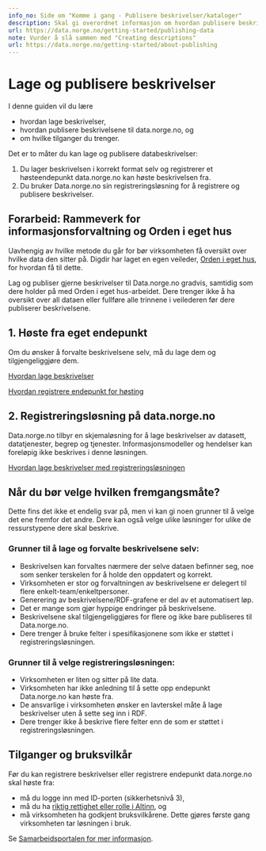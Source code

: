 ```yaml
---
info_no: Side om "Komme i gang - Publisere beskrivelser/kataloger"
description: Skal gi overordnet informasjon om hvordan publisere beskrivelser/kataloger til data.norge.no
url: https://data.norge.no/getting-started/publishing-data
note: Vurder å slå sammen med "Creating descriptions"
url: https://data.norge.no/getting-started/about-publishing
---
```


# Lage og publisere beskrivelser

I denne guiden vil du lære

- hvordan lage beskrivelser,
- hvordan publisere beskrivelsene til data.norge.no, og
- om hvilke tilganger du trenger.

Det er to måter du kan lage og publisere databeskrivelser:

1. Du lager beskrivelsen i korrekt format selv og registrerer et høsteendepunkt data.norge.no kan høste beskrivelsen fra.
2. Du bruker Data.norge.no sin registreringsløsning for å registrere og publisere beskrivelser.

## Forarbeid: Rammeverk for informasjonsforvaltning og Orden i eget hus

Uavhengig av hvilke metode du går for bør virksomheten få oversikt over hvilke data den sitter på. Digdir har laget en egen veileder, [Orden i eget hus](https://www.digdir.no/informasjonsforvaltning/veileder-orden-i-eget-hus/2716), for hvordan få til dette.

Lag og publiser gjerne beskrivelser til Data.norge.no gradvis, samtidig som dere holder på med Orden i eget hus-arbeidet. Dere trenger ikke å ha oversikt over all dataen eller fullføre alle trinnene i veilederen før dere publiserer beskrivelsene.

## 1. Høste fra eget endepunkt

Om du ønsker å forvalte beskrivelsene selv, må du lage dem og tilgjengeliggjøre dem.

[Hvordan lage beskrivelser]()

[Hvordan registrere endepunkt for høsting]()

## 2. Registreringsløsning på data.norge.no

Data.norge.no tilbyr en skjemaløsning for å lage beskrivelser av datasett, datatjenester, begrep og tjenester. Informasjonsmodeller og hendelser kan foreløpig ikke beskrives i denne løsningen.

[Hvordan lage beskrivelser med registreringsløsningen]()

## Når du bør velge hvilken fremgangsmåte?

Dette fins det ikke et endelig svar på, men vi kan gi noen grunner til å velge det ene fremfor det andre. Dere kan også velge ulike løsninger for ulike de ressurstypene dere skal beskrive.

### Grunner til å lage og forvalte beskrivelsene selv:

- Beskrivelsen kan forvaltes nærmere der selve dataen befinner seg, noe som senker terskelen for å holde den oppdatert og korrekt.
- Virksomheten er stor og forvaltningen av beskrivelsene er delegert til flere enkelt-team/enkeltpersoner.
- Generering av beskrivelsene/RDF-grafene er del av et automatisert løp.
- Det er mange som gjør hyppige endringer på beskrivelsene.
- Beskrivelsene skal tilgjengeliggjøres for flere og ikke bare publiseres til Data.norge.no.
- Dere trenger å bruke felter i spesifikasjonene som ikke er støttet i registreringsløsningen.

### Grunner til å velge registreringsløsningen:

- Virksomheten er liten og sitter på lite data.
- Virksomheten har ikke anledning til å sette opp endepunkt Data.norge.no kan høste fra.
- De ansvarlige i virksomheten ønsker en lavterskel måte å lage beskrivelser uten å sette seg inn i RDF.
- Dere trenger ikke å beskrive flere felter enn de som er støttet i registreringsløsningen.

## Tilganger og bruksvilkår

Før du kan registrere beskrivelser eller registrere endepunkt data.norge.no skal høste fra:

- må du logge inn med ID-porten (sikkerhetsnivå 3),
- må du ha [riktig rettighet eller rolle i Altinn](TODO:lenke-til-side), og
- må virksomheten ha godkjent bruksvilkårene. Dette gjøres første gang virksomheten tar løsningen i bruk.

Se [Samarbeidsportalen for mer informasjon](https://samarbeid.digdir.no/felles-datakatalog/ta-i-bruk-felles-datakatalog/1619).
